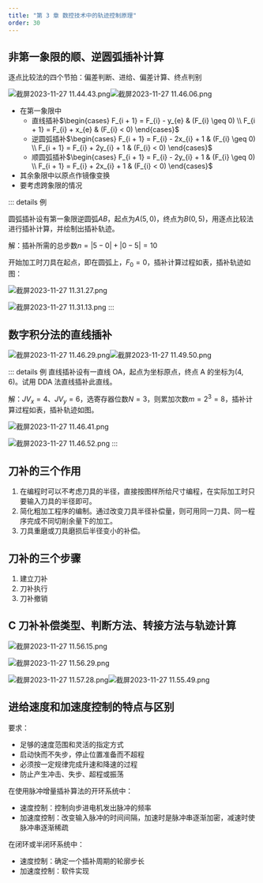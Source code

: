 ```yaml
---
title: "第 3 章 数控技术中的轨迹控制原理"
order: 30
---
```


## 非第一象限的顺、逆圆弧插补计算

逐点比较法的四个节拍：偏差判断、进给、偏差计算、终点判别

![截屏2023-11-27 11.44.43.png](_images/bd4edA05Aa1701056688285-f6633b80-4e5f-4a44-a680-bcd7ac457410.png)![截屏2023-11-27 11.46.06.png](_images/ec4BA8F9a11701056770777-231a1379-ee74-468f-9d06-b200f56461a8.png)

- 在第一象限中
   - 直线插补$\begin{cases}
F_{i + 1} = F_{i} - y_{e}   & (F_{i} \geq 0) \\
F_{i + 1} = F_{i} + x_{e}   & (F_{i} < 0)
\end{cases}$
   - 逆圆弧插补$\begin{cases}
F_{i + 1} = F_{i} - 2x_{i} + 1   & (F_{i} \geq 0) \\
F_{i + 1} = F_{i} + 2y_{i} + 1   & (F_{i} < 0)
\end{cases}$
   - 顺圆弧插补$\begin{cases}
F_{i + 1} = F_{i} - 2y_{i} + 1   & (F_{i} \geq 0) \\
F_{i + 1} = F_{i} + 2x_{i} + 1   & (F_{i} < 0)
\end{cases}$
- 其余象限中以原点作镜像变换
- 要考虑跨象限的情况

::: details 例 

圆弧插补设有第一象限逆圆弧$AB$，起点为$A(5, 0)$，终点为$B(0, 5)$，用逐点比较法进行插补计算，并绘制出插补轨迹。

解：插补所需的总步数$n = |5 - 0| + |0 - 5| = 10$

开始加工时刀具在起点，即在圆弧上，$F_0 = 0$，插补计算过程如表，插补轨迹如图：

![截屏2023-11-27 11.31.27.png](_images/A1eAB81adc1701055893505-3f76b0fe-771d-4fb8-ba95-3cebc812c9f0.png)

![截屏2023-11-27 11.31.13.png](_images/DCBf23f35a1701055878750-873ca840-d0f7-40e0-ae6c-feb7a2714bf9.png)
:::

## 数字积分法的直线插补

![截屏2023-11-27 11.46.29.png](_images/5EFC7aE5621701056796530-6098479e-00f7-4fc4-a029-82c25b19d37a.png)![截屏2023-11-27 11.49.50.png](_images/Bff0297fe61701056994216-70e30b37-8775-44cc-8e86-48d4804ee048.png)

::: details 例 
直线插补设有一直线 OA，起点为坐标原点，终点 A 的坐标为$(4, 6)$。试用 DDA 法直线插补此直线。

解：$JV_x = 4$、$JV_y = 6$，选寄存器位数$N= 3$，则累加次数$m = 2^3 = 8$，插补计算过程如表，插补轨迹如图。

![截屏2023-11-27 11.46.41.png](_images/aA4Ad4dbbB1701056805680-043fdc66-63ae-459d-ac62-8cd6d59b009d.png)

![截屏2023-11-27 11.46.52.png](_images/df342F38Ff1701056815776-34fd755d-7302-427f-b30d-31891d453c51.png)
:::

## 刀补的三个作用

1. 在编程时可以不考虑刀具的半径，直接按图样所给尺寸编程，在实际加工时只要输入刀具的半径即可。
2. 简化粗加工程序的编制。通过改变刀具半径补偿量，则可用同一刀具、同一程序完成不同切削余量下的加工。
3. 刀具重磨或刀具磨损后半径变小的补偿。

## 刀补的三个步骤

1. 建立刀补
2. 刀补执行
3. 刀补撤销

## C 刀补补偿类型、判断方法、转接方法与轨迹计算

![截屏2023-11-27 11.56.15.png](_images/dA0aefdAB91701057382673-e0e9a7ee-0a79-40fa-979b-3d82ffc350f3.png)

![截屏2023-11-27 11.56.29.png](_images/eFE645E8351701057396309-b14d2454-eaa6-4f8b-a5c8-9fd309495d5a.png)

![截屏2023-11-27 11.57.28.png](_images/A0cA8bbEFF1701057453561-b06786df-40d4-40d3-86e4-d4d5d95cb748.png)![截屏2023-11-27 11.55.49.png](_images/dcCDd5cd6F1701057354455-019cc958-28bd-4e31-9424-a88abd15d697.png)

## 进给速度和加速度控制的特点与区别

要求：

- 足够的速度范围和灵活的指定方式
- 启动快而不失步，停止位置准备而不超程
- 必须按一定规律完成升速和降速的过程
- 防止产生冲击、失步、超程或振荡

在使用脉冲增量插补算法的开环系统中：

- 速度控制：控制向步进电机发出脉冲的频率
- 加速度控制：改变输入脉冲的时间间隔，加速时是脉冲串逐渐加密，减速时使脉冲串逐渐稀疏

在闭环或半闭环系统中：

- 速度控制：确定一个插补周期的轮廓步长
- 加速度控制：软件实现
